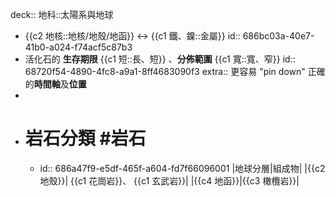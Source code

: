 deck:: 地科::太陽系與地球

- {{c2 地核::地核/地殼/地函}} <-> {{c1 鐵、鎳::金屬}}
  id:: 686bc03a-40e7-41b0-a024-f74acf5c87b3
- 活化石的 **生存期限** {{c1 短::長、短}} 、**分佈範圍** {{c1 寬::寬、窄}}
  id:: 68720f54-4890-4fc8-a9a1-8ff4683090f3
  extra:: 更容易 "pin down" 正確的**時間軸**及**位置**
-
- # 岩石分類 #岩石
	- id:: 686a47f9-e5df-465f-a604-fd7f66096001
	  |地球分層|組成物|
	  |{{c2 地殼}}| {{c1 花崗岩}}、 {{c1 玄武岩}}|
	  |{{c4 地函}}|{{c3 橄欖岩}}|